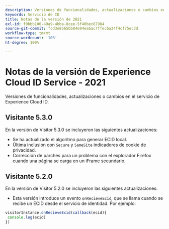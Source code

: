 ```yaml
---
description: Versiones de funcionalidades, actualizaciones o cambios en el servicio de identidad de Experience Cloud.
keywords: Servicio de ID
title: Notas de la versión de 2021
exl-id: f0bbb100-49a9-4bba-8cee-5f40bec87984
source-git-commit: fcd3e8b65bb84e94eabac7ffec6a34f4cf75ec3d
workflow-type: tm+mt
source-wordcount: '103'
ht-degree: 100%

---
```


# Notas de la versión de Experience Cloud ID Service - 2021

Versiones de funcionalidades, actualizaciones o cambios en el servicio de Experience Cloud ID.

## Visitante 5.3.0

En la versión de Visitor 5.3.0 se incluyeron las siguientes actualizaciones:

* Se ha actualizado el algoritmo para generar ECID local.
* Última inclusión con `Secure` y `SameSite` indicadores de cookie de privacidad.
* Corrección de parches para un problema con el explorador Firefox cuando una página se carga en un iFrame secundario.

## Visitante 5.2.0

En la versión de Visitor 5.2.0 se incluyeron las siguientes actualizaciones:

* Esta versión introduce un evento `onRecieveEcid`, que se llama cuando se recibe un ECID desde el servicio de identidad. Por ejemplo:

```js
visitorInstance.onRecieveEcid(callback(ecid){
 console.log(ecid)
})
```
